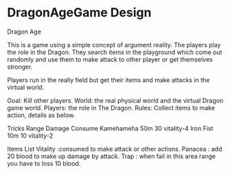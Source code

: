 # DragonAgeGame Design
Dragon Age

This is a game using a simple concept of argument reality. The players play the role in the Dragon. They search items in the playground which come out randomly and use them to make attack to other player or get themselves stronger. 

Players run in the really field but get their items and make attacks in the virtual world. 

Goal: Kill other players.
World: the real physical world and the virtual Dragon game world.
Players: the role in The Dragon.
Rules: Collect items to make action, details as below.

Tricks 				Range			Damage			Consume
Kamehameha			50m				30				vitality-4
Iron Fist				10m				10				vitality-2

Items List
Vitality    :consumed to make attack or other actions.
Panacea	 : add 20 blood to make up damage by attack.
Trap		: when fail in this area range you have to loss 10 blood.


